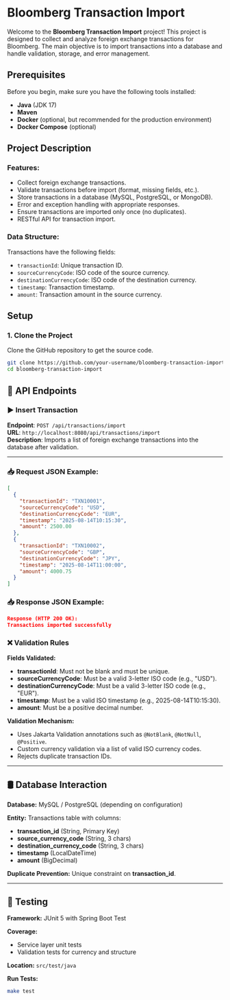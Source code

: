 # Bloomberg Transaction Import

Welcome to the **Bloomberg Transaction Import** project! This project is designed to collect and analyze foreign exchange transactions for Bloomberg. The main objective is to import transactions into a database and handle validation, storage, and error management.

## Prerequisites

Before you begin, make sure you have the following tools installed:
- **Java** (JDK 17)
- **Maven**
- **Docker** (optional, but recommended for the production environment)
- **Docker Compose** (optional)

## Project Description

### Features:
- Collect foreign exchange transactions.
- Validate transactions before import (format, missing fields, etc.).
- Store transactions in a database (MySQL, PostgreSQL, or MongoDB).
- Error and exception handling with appropriate responses.
- Ensure transactions are imported only once (no duplicates).
- RESTful API for transaction import.

### Data Structure:
Transactions have the following fields:
- `transactionId`: Unique transaction ID.
- `sourceCurrencyCode`: ISO code of the source currency.
- `destinationCurrencyCode`: ISO code of the destination currency.
- `timestamp`: Transaction timestamp.
- `amount`: Transaction amount in the source currency.

## Setup

### 1. Clone the Project

Clone the GitHub repository to get the source code.

```bash
git clone https://github.com/your-username/bloomberg-transaction-import.git
cd bloomberg-transaction-import
```

## 📡 API Endpoints

### ▶️ Insert Transaction  
**Endpoint**: `POST /api/transactions/import`  
**URL**: `http://localhost:8080/api/transactions/import`  
**Description**: Imports a list of foreign exchange transactions into the database after validation.

---

### 📥 Request JSON Example:
```json
[
  {
    "transactionId": "TXN10001",
    "sourceCurrencyCode": "USD",
    "destinationCurrencyCode": "EUR",
    "timestamp": "2025-08-14T10:15:30",
    "amount": 2500.00
  },
  {
    "transactionId": "TXN10002",
    "sourceCurrencyCode": "GBP",
    "destinationCurrencyCode": "JPY",
    "timestamp": "2025-08-14T11:00:00",
    "amount": 4000.75
  }
]
```
### 📥 Response JSON Example:
```json
Response (HTTP 200 OK):
Transactions imported successfully
```

### ❌ Validation Rules

**Fields Validated:**
- **transactionId**: Must not be blank and must be unique.
- **sourceCurrencyCode**: Must be a valid 3-letter ISO code (e.g., "USD").
- **destinationCurrencyCode**: Must be a valid 3-letter ISO code (e.g., "EUR").
- **timestamp**: Must be a valid ISO timestamp (e.g., 2025-08-14T10:15:30).
- **amount**: Must be a positive decimal number.

**Validation Mechanism:**
- Uses Jakarta Validation annotations such as `@NotBlank`, `@NotNull`, `@Positive`.
- Custom currency validation via a list of valid ISO currency codes.
- Rejects duplicate transaction IDs.

---

## 🛢 Database Interaction

**Database:** MySQL / PostgreSQL (depending on configuration)

**Entity:** Transactions table with columns:
- **transaction_id** (String, Primary Key)
- **source_currency_code** (String, 3 chars)
- **destination_currency_code** (String, 3 chars)
- **timestamp** (LocalDateTime)
- **amount** (BigDecimal)

**Duplicate Prevention:** Unique constraint on **transaction_id**.

---

## 🧪 Testing

**Framework:** JUnit 5 with Spring Boot Test

**Coverage:**
- Service layer unit tests
- Validation tests for currency and structure

**Location:** `src/test/java`

**Run Tests:**
```bash
make test


